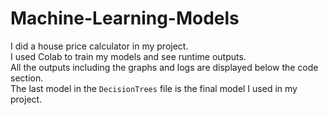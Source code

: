 # Machine-Learning-Models
I did a house price calculator in my project.<br>
I used Colab to train my models and see runtime outputs.<br>
All the outputs including the graphs and logs are displayed below the code section.<br>
The last model in the `DecisionTrees` file is the final model I used in my project.<br>
